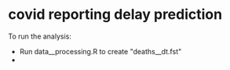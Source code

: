 # covid reporting delay prediction

To run the analysis:

* Run data__processing.R to create "deaths__dt.fst"
* 

